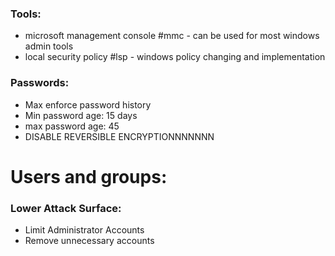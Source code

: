 ### Tools:
- microsoft management console #mmc - can be used for most windows admin tools 
- local security policy #lsp - windows policy changing and implementation
### Passwords:
- Max enforce password history
- Min password age: 15 days
- max password age: 45
- DISABLE REVERSIBLE ENCRYPTIONNNNNNN
# Users and groups:

### Lower Attack Surface:
- Limit Administrator Accounts 
- Remove unnecessary accounts 